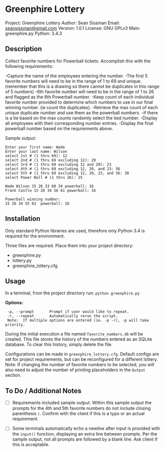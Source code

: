 Greenphire Lottery
===
Project:    Greenphire Lottery
Author:     Sean Sissman
Email:      seansissman@gmail.com
Version:    1.0.1
License:    GNU GPLv3
Main:       greenphire.py
Python:     3.4.3

Description
---
Collect favorite numbers for Powerball tickets.  Accomplish this with the following requirements:


-Capture the name of the employees entering the number.
-The first 5 favorite numbers will need to be in the range of 1 to 69 and unique. (remember that this is a drawing so there cannot be duplicates in this range of 5 numbers)
-6th favorite number will need to be in the range of 1 to 26 and flagged as the 6th Powerball number.
-Keep count of each individual favorite number provided to determine which numbers to use in our final winning number. (ie count the duplicates).
-Retrieve the max count of each unique duplicate number and use them as the powerball numbers.
-if there is a tie based on the max counts randomly select the tied number.
-Display all employees with their corresponding number entries.
-Display the final powerball number based on the requirements above.

Sample output:
```
Enter your first name: Wade
Enter your last name: Wilson
select 1st # (1 thru 69): 12
select 2nd # (1 thru 69 excluding 12): 20
select 3rd # (1 thru 69 excluding 12 and 20): 23
select 4th # (1 thru 69 excluding 12, 20, and 23: 56
select 5th # (1 thru 69 excluding 12, 20, 23, and 56: 30
select Power Ball # (1 thru 26): 25

Wade Wilson 15 26 33 60 34 powerball: 16
Frank Castle 15 26 34 56 61 powerball: 16

Powerball winning number:
15 26 34 55 63  powerball: 16
```


Installation
---
Only standard Python libraries are used, therefore only Python 3.4 is required for the environment.

Three files are required.  Place them into your project directory:
-  greenphire.py
-  lottery.py
-  greenphire_lottery.cfg


Usage
---
In a terminal, from the project directory run:
`python greenphire.py`

**Options:**
```
 -p, --prompt       Prompt if user would like to repeat.
 -r, --repeat       Automatically rerun the script.
 Note:  If multiple options are entered (ie. -p -r), -p will take priority.
```

During the initial execution a file named `favorite_numbers.db` will be created.  This file stores the history of the numbers entered as an SQLite database.
To clear this history, simply delete the file.

Configurations can be made in `greenphire_lottery.cfg`.  Default configs are set for project requirements, but can be reconfigured for a different lottery.
Note:  If changing the number of favorite numbers to be selected, you will also need to adjust the number of printing placeholders in the `Output` section.


To Do / Additional Notes
---
- [ ] Requirements included sample output.  Within this sample output the prompts for the 4th and 5th favorite numbers do not include closing parenthesis `)`.  Confirm with the client if this is a typo or an actual requirement.
- [ ] Some terminals automatically echo a newline after input is provided with the `input()` function, displaying an extra line between prompts.  Per the sample output, not all prompts are followed by a blank line.  Ask client if this is acceptable.


